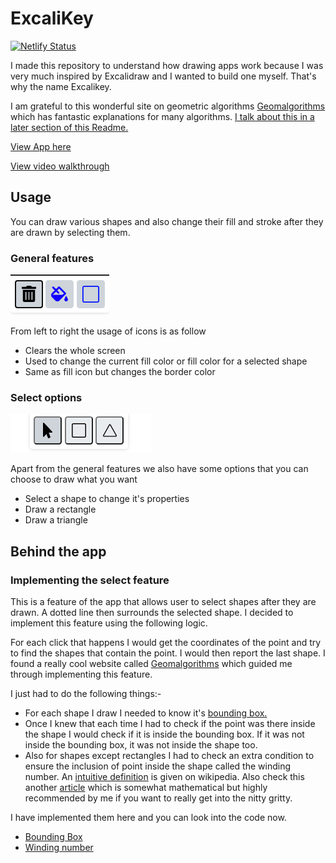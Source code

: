 # ExcaliKey

[![Netlify Status](https://api.netlify.com/api/v1/badges/f5bf58ba-181e-4652-84b3-01ef390c8225/deploy-status)](https://app.netlify.com/sites/excalikey/deploys)

I made this repository to understand how drawing apps work because I was very much inspired by Excalidraw and I wanted to build one myself. That's why the name Excalikey.

I am grateful to this wonderful site on geometric algorithms [Geomalgorithms](https://geomalgorithms.com/) which has fantastic explanations for many algorithms. [I talk about this in a later section of this Readme.](#implementing-the-select-feature)

[View App here](https://excalikey.netlify.app/)

[View video walkthrough](https://www.screencast.com/t/sGdQswFn)

## Usage

You can draw various shapes and also change their fill and stroke after they are drawn by selecting them.

### General features

![General Features](/src/docs/features-1.png)

From left to right the usage of icons is as follow

- Clears the whole screen
- Used to change the current fill color or fill color for a selected shape
- Same as fill icon but changes the border color

### Select options

![Select options](/src/docs/features-2.png)

Apart from the general features we also have some options that you can choose to draw what you want

- Select a shape to change it's properties
- Draw a rectangle
- Draw a triangle

## Behind the app

### Implementing the select feature

This is a feature of the app that allows user to select shapes after they are drawn. A dotted line then surrounds the selected shape. I decided to implement this feature using the following logic.

For each click that happens I would get the coordinates of the point and try to find the shapes that contain the point. I would then report the last shape. I found a really cool website called [Geomalgorithms](https://geomalgorithms.com/) which guided me through implementing this feature.

I just had to do the following things:-
- For each shape I draw I needed to know it's [bounding box.](https://en.wikipedia.org/wiki/Minimum_bounding_box)
- Once I knew that each time I had to check if the point was there inside the shape I would check if it is inside the bounding box. If it was not inside the bounding box, it was not inside the shape too.
- Also for shapes except rectangles I had to check an extra condition to ensure the inclusion of point inside the shape called the winding number. An [intuitive definition](https://en.wikipedia.org/wiki/Winding_number#Intuitive_description) is given on wikipedia. Also check this another [article](https://geomalgorithms.com/a03-_inclusion.html) which is somewhat mathematical but highly recommended by me if you want to really get into the nitty gritty.

I have implemented them here and you can look into the code now.
- [Bounding Box](https://github.com/ShubhamCanMakeCommit/excalikey/blob/master/src/elements/index.ts#L108)
- [Winding number](https://github.com/ShubhamCanMakeCommit/excalikey/blob/master/src/elements/index.ts#L82)
